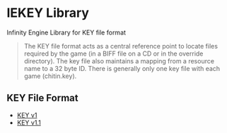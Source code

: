 # IEKEY Library

Infinity Engine Library for KEY file format

> The KEY file format acts as a central reference point to locate files required by the game (in a BIFF file on a CD or in the override directory). The key file also maintains a mapping from a resource name to a 32 byte ID. There is generally only one key file with each game (chitin.key).
>


##  KEY File Format

- [KEY v1](https://gibberlings3.github.io/iesdp/file_formats/ie_formats/key_v1.htm)
- [KEY v1.1](https://witcher.fandom.com/wiki/KEY_BIF_V1.1_format)
